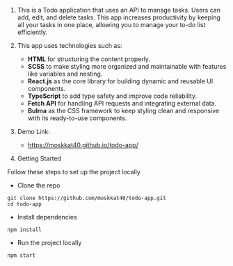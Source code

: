 1. This is a Todo application that uses an API to manage tasks. Users can add, edit, and delete tasks. This app increases productivity by keeping all your tasks in one place, allowing you to manage your to-do list efficiently.
   
2. This app uses technologies such as:
   - **HTML** for structuring the content properly.
   - **SCSS** to make styling more organized and maintainable with features like variables and nesting.
   - **React.js** as the core library for building dynamic and reusable UI components.
   - **TypeScript** to add type safety and improve code reliability.
   - **Fetch API** for handling API requests and integrating external data.
   - **Bulma** as the CSS framework to keep styling clean and responsive with its ready-to-use components.

3. Demo Link:
   - https://moskkat40.github.io/todo-app/

4. Getting Started

Follow these steps to set up the project locally

  -  Clone the repo
  ```
  git clone https://github.com/moskkat40/todo-app.git
  cd todo-app
  ```
  -  Install dependencies
  ```
  npm install
  ```
  -  Run the project locally
  ```
  npm start
  ```
